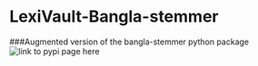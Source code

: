 # LexiVault-Bangla-stemmer
###Augmented version of the bangla-stemmer python package ![link to pypi page here](https://pypi.org/project/bangla-stemmer/)

